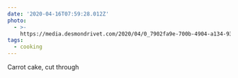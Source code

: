 ```yaml
---
date: '2020-04-16T07:59:28.012Z'
photo:
  - >-
    https://media.desmondrivet.com/2020/04/0_7902fa9e-700b-4904-a134-93dde70dca43.jpg
tags:
  - cooking
---
```


Carrot cake, cut through

